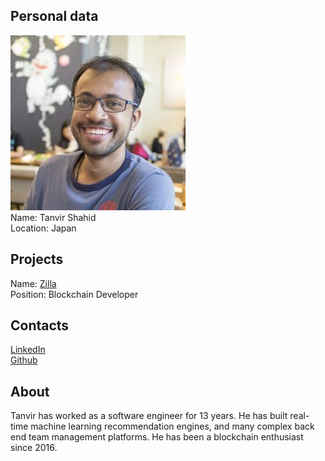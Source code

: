 ## Personal data
![ photo](photo/tanvir_shahid.jpg)  
Name: Tanvir Shahid  
Location: Japan
## Projects 
Name: [Zilla](../projects/zilla.md)  
Position: Blockchain Developer 
## Contacts
[LinkedIn](https://www.linkedin.com/in/tanvir-shahid/)  
[Github](https://github.com/rockmetoo)  
## About
Tanvir has worked as a software engineer for 13 years. He has built real-time machine learning
recommendation engines, and many complex back end team management platforms. He has
been a blockchain enthusiast since 2016.
